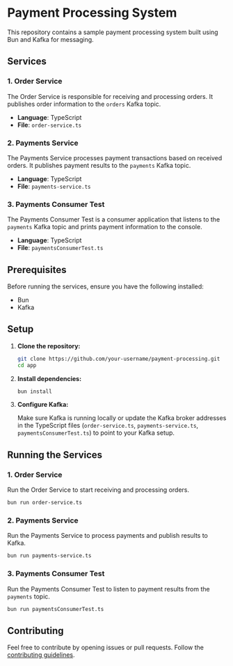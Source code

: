 
# Payment Processing System

This repository contains a sample payment processing system built using Bun and Kafka for messaging.

## Services

### 1. Order Service

The Order Service is responsible for receiving and processing orders. It publishes order information to the `orders` Kafka topic.

- **Language**: TypeScript
- **File**: `order-service.ts`

### 2. Payments Service

The Payments Service processes payment transactions based on received orders. It publishes payment results to the `payments` Kafka topic.

- **Language**: TypeScript
- **File**: `payments-service.ts`

### 3. Payments Consumer Test

The Payments Consumer Test is a consumer application that listens to the `payments` Kafka topic and prints payment information to the console.

- **Language**: TypeScript
- **File**: `paymentsConsumerTest.ts`

## Prerequisites

Before running the services, ensure you have the following installed:

- Bun
- Kafka

## Setup

1. **Clone the repository:**

   ```bash
   git clone https://github.com/your-username/payment-processing.git
   cd app
   ```

2. **Install dependencies:**

   ```bash
   bun install
   ```

3. **Configure Kafka:**

   Make sure Kafka is running locally or update the Kafka broker addresses in the TypeScript files (`order-service.ts`, `payments-service.ts`, `paymentsConsumerTest.ts`) to point to your Kafka setup.

## Running the Services

### 1. Order Service

Run the Order Service to start receiving and processing orders.

```bash
bun run order-service.ts
```

### 2. Payments Service

Run the Payments Service to process payments and publish results to Kafka.

```bash
bun run payments-service.ts
```

### 3. Payments Consumer Test

Run the Payments Consumer Test to listen to payment results from the `payments` topic.

```bash
bun run paymentsConsumerTest.ts
```

## Contributing

Feel free to contribute by opening issues or pull requests. Follow the [contributing guidelines](CONTRIBUTING.md).

